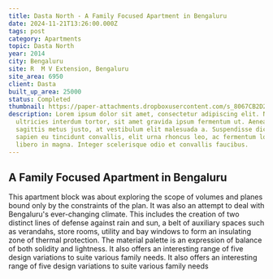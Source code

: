 ```yaml
---
title: Dasta North - A Family Focused Apartment in Bengaluru
date: 2024-11-21T13:26:00.000Z
tags: post
category: Apartments
topic: Dasta North
year: 2014
city: Bengaluru
site: R  M V Extension, Bengaluru
site_area: 6950
client: Dasta
built_up_area: 25000
status: Completed
thumbnail: https://paper-attachments.dropboxusercontent.com/s_8067CB2D2E92D06E1B02D69912A2BC3899FA1768B67B5CF3A844BB957EF458E8_1729322100242_north+avenue+1.jpg
description: Lorem ipsum dolor sit amet, consectetur adipiscing elit. Nullam
  ultricies interdum tortor, sit amet gravida ipsum fermentum ut. Aenean
  sagittis metus justo, at vestibulum elit malesuada a. Suspendisse dictum,
  sapien eu tincidunt convallis, elit urna rhoncus leo, ac fermentum lorem
  libero in magna. Integer scelerisque odio et convallis faucibus.
---
```


## A Family Focused Apartment in Bengaluru

This apartment block was about exploring the scope of volumes and planes bound only by the constraints of the plan. It was also an attempt to deal with Bengaluru's ever-changing climate. This includes the creation of two distinct lines of defense against rain and sun, a belt of auxiliary spaces such as verandahs, store rooms, utility and bay windows to form an insulating zone of thermal protection. The material palette is an expression of balance of both solidity and lightness. It also offers an interesting range of five design variations to suite various family needs. It also offers an interesting range of five design variations to suite various family needs

